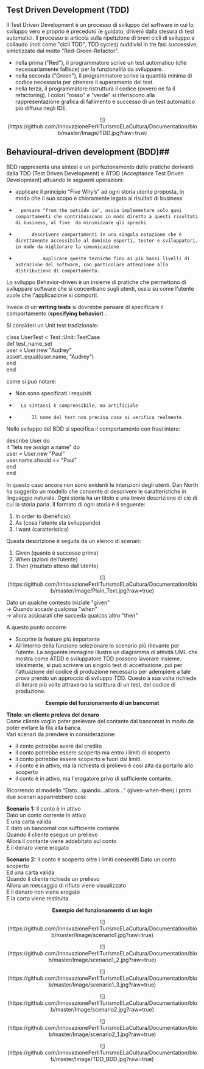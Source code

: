 ## Test Driven Development (TDD) ##

Il Test Driven Development è un processo di sviluppo del software in cui lo sviluppo vero e proprio è preceduto (e guidato, driven) dalla stesura di test automatici.
Il processo si articola sulla ripetizione di brevi cicli di sviluppo e collaudo (noti come "cicli TDD", TDD cycles) suddivisi in tre fasi successive, sintetizzate dal motto "Red-Green-Refactor".


-  nella prima ("Red"), il programmatore scrive un test automatico (che necessariamente fallisce) per la funzionalità da sviluppare.
-   nella seconda ("Green"), il programmatore scrive la quantità minima di codice necessaria per ottenere il superamento del test.
-    nella terza, il programmatore ristruttura il codice (ovvero ne fa il refactoring).
I colori "rosso" e "verde" si riferiscono alla rappresentazione grafica di fallimento e successo di un test automatico più diffusa negli IDE.


<p align=center>![](https://github.com/InnovazionePerIlTurismoELaCultura/Documentation/blob/master/Image/TDD.jpg?raw=true)








## Behavioural-driven development (BDD)##


BDD rappresenta una sintesi e un perfezionamento delle pratiche derivanti dalla TDD (Test Driven Development) e ATDD (Acceptance Test Driven Development) attuando le seguenti operazioni:


- 	applicare il principio "Five Why’s" ad ogni storia utente proposta, in modo che il suo scopo è chiaramente legato ai risultati di business
- 		pensare "from the outside in", ossia implementare solo quei comportamenti che contribuiscono in modo diretto a questi risultati di business, al fine  da minimizzare gli sprechi
- 			descrivere comportamenti in una singola notazione che è direttamente accessibile al dominio esperti, tester e sviluppatori, in modo da migliorare la comunicazione
- 				applicare queste tecniche fino ai più bassi livelli di astrazione del software, con particolare attenzione alla distribuzione di comportamento.


Lo sviluppo Behavior-driven è un insieme di pratiche che permettono di sviluppare software che si concentrano sugli utenti, ossia su come l'utente  vuole che l'applicazione si comporti.

Invece di  un **writing tests**  si dovrebbe pensare di specificare il comportamento (**specifying behavior**) . 

Si consideri un Unit test tradizionale:

class UserTest \< Test::Unit::TestCase  
def test\_name\_set  
user = User.new "Audrey"  
assert_equal(user.name, "Audrey")  
end  
end


come si può notare:

- 	Non sono specificati i requisiti
- 		La sintassi è comprensibile, ma artificiale
- 			Il nome del test non precisa cosa si verifica realmente.

Nello sviluppo del BDD si specifica il comportamento con frasi intere:

describe User do  
  it "lets me assign a name" do  
    user = User.new "Paul"  
    user.name.should == "Paul"  
  end  
end

In questo caso ancora non sono evidenti le intenzioni degli utenti. 
Dan North ha suggerito un modello che consente di descrivere le caratteristiche in linguaggio naturale. Ogni storia ha un titolo e una breve descrizione di ciò di cui la storia parla. 
Il formato di ogni storia è il seguente:

1. 	In order to  (beneficio)
2.	As                (cosa l’utente sta sviluppando)
3.	I want          (caratteristica)  


	
Questa descrizione è seguita da un elenco di scenari:


1. 	Given (quanto è successo prima)
2.	When (azioni dell’utente)
3.	Then (risultato atteso dall’utente)

<p align=center>![](https://github.com/InnovazionePerIlTurismoELaCultura/Documentation/blob/master/Image/Plain_Text.jpg?raw=true)

Dato un qualche contesto iniziale "given"   
-> Quando accade qualcosa "when"     
-> allora assicurati che succeda qualcos'altro "then"  

A questo punto occorre:  
-	Scoprire la  feature più importante  
-	All’interno della funzione selezionare lo scenario più rilevante per l’utente.
La seguente immagine illustra un diagramma di attività UML che mostra come ATDD e sviluppatore TDD possono lavorare insieme. Idealmente, si può scrivere un singolo test di accettazione, poi per l'attuazione del codice di produzione necessario per adempiere a tale prova prendo un approccio di sviluppo TDD. Questo a sua volta richiede di iterare più volte attraverso la scrittura di un test, del codice di produzione.   
 

  
  
  
  

**<p align=center>Esempio del funzionamento di un bancomat**  


**Titolo: un cliente preleva del denaro**  
Come cliente voglio poter prelevare del contante dal bancomat
in modo da poter evitare la fila alla banca.  
Vari scenari da prendere in considerazione:   

- il conto potrebbe avere del credito 
- il conto potrebbe essere scoperto ma entro i limiti di scoperto  
- il conto potrebbe essere scoperto e fuori dai limiti.
- il conto è in attivo, ma la richiesta di prelievo è così alta da portarlo allo scoperto
- il conto è in attivo, ma l'erogatore privo di sufficiente contante.

Ricorrendo al modello “Dato…quando…allora…” (given-when-then) i primi due scenari apparirebbero così:

**Scenario 1:** Il conto è in attivo  
Dato un conto corrente in attivo  
E una carta valida  
E dato un bancomat con sufficiente contante  
Quando il cliente esegue un prelievo  
Allora il contante viene addebitato sul conto  
E il denaro viene erogato  

**Scenario 2:** Il conto è scoperto oltre i limiti consentiti
Dato un conto scoperto  
Ed una carta valida  
Quando il cliente richiede un prelievo  
Allora un messaggio di rifiuto viene visualizzato  
E il denaro non viene erogato  
E la carta viene restituita.  

**<p align=center>Esempio del funzionamento di un login** 

<p align=center>![](https://github.com/InnovazionePerIlTurismoELaCultura/Documentation/blob/master/Image/scenario1.jpg?raw=true)   

<p align=center>![](https://github.com/InnovazionePerIlTurismoELaCultura/Documentation/blob/master/Image/scenario1_2.jpg?raw=true)  

<p align=center>![](https://github.com/InnovazionePerIlTurismoELaCultura/Documentation/blob/master/Image/scenario1_3.jpg?raw=true)  

<p align=center>![](https://github.com/InnovazionePerIlTurismoELaCultura/Documentation/blob/master/Image/scenario2.jpg?raw=true)  

<p align=center>![](https://github.com/InnovazionePerIlTurismoELaCultura/Documentation/blob/master/Image/scenario2_1.jpg?raw=true)  






<p align=center>![](https://github.com/InnovazionePerIlTurismoELaCultura/Documentation/blob/master/Image/TDD_BDD.jpg?raw=true)  
